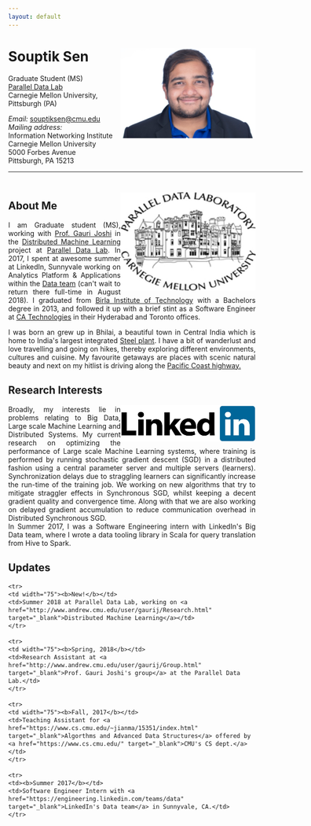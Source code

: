 ```yaml
---
layout: default
---
```




# Souptik Sen  <a href="/images/linkedin-profile.png" target="_blank"><img src="images/linkedin-profile.png" alt="Souptik Sen" style="width:275px;" align="right"></a>
Graduate Student (MS) <br>
<a href="http://www.pdl.cmu.edu/PEOPLE/souptik.shtml" target="_blank">Parallel Data Lab</a> <br>
Carnegie Mellon University, Pittsburgh (PA) <br>

<em>Email: </em><a href="mailto:souptiksen@cmu.edu">souptiksen@cmu.edu</a> <br>
<em>Mailing address:<br> </em>Information Networking Institute<br> Carnegie Mellon University<br> 5000 Forbes Avenue<br>Pittsburgh, PA 15213 <br>
<!-- <p><a href="http://doodle.com/dhawaljoh" target="_blank">Meet me!</a> | <a href="http://flask.io/yoUm1" target="_blank">Assign me a task!</a> (please let me know you've added something!)</p> -->
<hr width="600px">

<hr style="height:10pt; visibility:hidden;" />


<a href="http://www.pdl.cmu.edu/PEOPLE/souptik.shtml" target="_blank"><img src="images/pdl-mascot.jpg" alt="CMU" height="200" width="275" align="right"></a>

## About Me

<!-- <a href="http://www.cmu.edu/" target="_blank"><img src="images/cmu-logo.png" alt="CMU" style="width:275px;" align="right"></a> -->



<p align="justify" style="max-width:600px">
I am Graduate student (MS), working with <a href="http://www.andrew.cmu.edu/user/gaurij/" target="_blank">Prof. Gauri Joshi</a> in the <a href="http://www.andrew.cmu.edu/user/gaurij/Research.html" target="_blank">Distributed Machine Learning</a> project at <a href="http://www.pdl.cmu.edu/" target="_blank">Parallel Data Lab</a>. In 2017, I spent at awesome summer at LinkedIn, Sunnyvale working on Analytics Platform &amp; Applications within the <a href="https://engineering.linkedin.com/teams/data" target="_blank">Data team</a> (can't wait to return there full-time in August 2018). I graduated from <a href="https://bitmesra.ac.in/" target="_blank">Birla Institute of Technology</a> with a Bachelors degree in 2013, and followed it up with a brief stint as a Software Engineer at <a href="https://www.ca.com/us.html" target="_blank">CA Technologies</a> in their Hyderabad and Toronto offices.</p> 

<p align="justify" style="max-width:600px">I was born an grew up in Bhilai, a beautiful town in Central India which is home to India's largest integrated <a href="https://bitmesra.ac.in/" target="_blank">Steel plant</a>. I have a bit of wanderlust and love travelling and going on hikes, thereby exploring different environments, cultures and cuisine. My favourite getaways are places with scenic natural beauty and next on my hitlist is driving along the <a href="https://www.nationalgeographic.com/travel/road-trips/california-pacific-coast-road-trip/" target="_blank"> Pacific Coast highway.</a> </p>





## Research Interests

<a href="https://engineering.linkedin.com/teams/data" target="_blank"><img src="images/linkedin.png" alt="CMU" width="275" align="right"></a>

<p align="justify" style="max-width:600px">
Broadly, my interests lie in problems relating to Big Data, Large scale Machine Learning and Distributed Systems. My current research on optimizing the performance of Large scale Machine Learning systems, where training is performed by running stochastic gradient descent (SGD) in a distributed fashion using a central parameter server and multiple servers (learners). Synchronization delays due to straggling learners can significantly increase the run-time of the training job. We working on new algorithms that try to mitigate straggler effects in Synchronous SGD, whilst keeping a decent gradient quality and convergence time. Along with that we are also working on delayed gradient accumulation to reduce communication overhead in Distributed Synchronous SGD. <br>
In Summer 2017, I was a Software Engineering intern with LinkedIn's Big Data team, where I wrote a data tooling library in Scala for query translation from Hive to Spark. 
</p>

## Updates

<table style="white-space: nowrap;">

    <tr>
    <td width="75"><b>New!</b></td>
    <td>Summer 2018 at Parallel Data Lab, working on <a href="http://www.andrew.cmu.edu/user/gaurij/Research.html" target="_blank">Distributed Machine Learning</a></td>
    </tr>

    <tr>
    <td width="75"><b>Spring, 2018</b></td>
    <td>Research Assistant at <a href="http://www.andrew.cmu.edu/user/gaurij/Group.html" target="_blank">Prof. Gauri Joshi's group</a> at the Parallel Data Lab.</td>
    </tr>

    <tr>
    <td width="75"><b>Fall, 2017</b></td>
    <td>Teaching Assistant for <a href="https://www.cs.cmu.edu/~jianma/15351/index.html" target="_blank">Algorthms and Advanced Data Structures</a> offered by <a href="https://www.cs.cmu.edu/" target="_blank">CMU's CS dept.</a></td>
    </tr>

    <tr>
    <td><b>Summer 2017</b></td>
    <td>Software Engineer Intern with <a href="https://engineering.linkedin.com/teams/data" target="_blank">LinkedIn's Data team</a> in Sunnyvale, CA.</td>
    </tr>
</table>